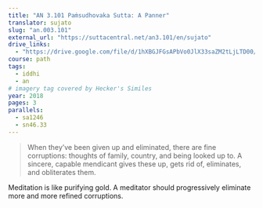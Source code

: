 ```yaml
---
title: "AN 3.101 Paṁsudhovaka Sutta: A Panner"
translator: sujato
slug: "an.003.101"
external_url: "https://suttacentral.net/an3.101/en/sujato"
drive_links:
  - "https://drive.google.com/file/d/1hXBGJFGsAPbVo0JlX33saZM2tLjLTD00/view?usp=drivesdk"
course: path
tags:
  - iddhi
  - an
# imagery tag covered by Hecker's Similes
year: 2018
pages: 3
parallels:
  - sa1246
  - sn46.33
---
```


> When they’ve been given up and eliminated, there are fine corruptions: thoughts of family, country, and being looked up to. A sincere, capable mendicant gives these up, gets rid of, eliminates, and obliterates them.

Meditation is like purifying gold. A meditator should progressively eliminate more and more refined corruptions.

